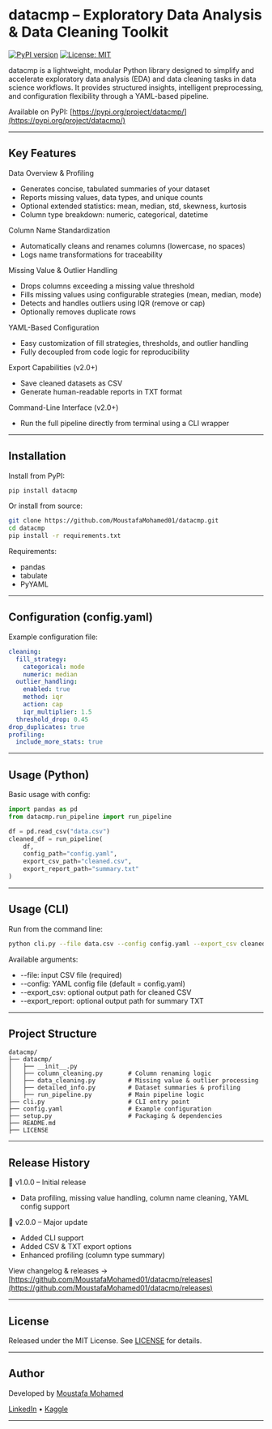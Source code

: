 # datacmp – Exploratory Data Analysis & Data Cleaning Toolkit

[![PyPI version](https://img.shields.io/pypi/v/datacmp.svg)](https://pypi.org/project/datacmp/)
[![License: MIT](https://img.shields.io/badge/License-MIT-yellow.svg)](LICENSE)

datacmp is a lightweight, modular Python library designed to simplify and accelerate exploratory data analysis (EDA) and data cleaning tasks in data science workflows. It provides structured insights, intelligent preprocessing, and configuration flexibility through a YAML-based pipeline.

Available on PyPI: [https://pypi.org/project/datacmp/](https://pypi.org/project/datacmp/)

---

## Key Features

Data Overview & Profiling

* Generates concise, tabulated summaries of your dataset
* Reports missing values, data types, and unique counts
* Optional extended statistics: mean, median, std, skewness, kurtosis
* Column type breakdown: numeric, categorical, datetime

Column Name Standardization

* Automatically cleans and renames columns (lowercase, no spaces)
* Logs name transformations for traceability

Missing Value & Outlier Handling

* Drops columns exceeding a missing value threshold
* Fills missing values using configurable strategies (mean, median, mode)
* Detects and handles outliers using IQR (remove or cap)
* Optionally removes duplicate rows

YAML-Based Configuration

* Easy customization of fill strategies, thresholds, and outlier handling
* Fully decoupled from code logic for reproducibility

Export Capabilities (v2.0+)

* Save cleaned datasets as CSV
* Generate human-readable reports in TXT format

Command-Line Interface (v2.0+)

* Run the full pipeline directly from terminal using a CLI wrapper

---

## Installation

Install from PyPI:

```bash
pip install datacmp
```

Or install from source:

```bash
git clone https://github.com/MoustafaMohamed01/datacmp.git
cd datacmp
pip install -r requirements.txt
```

Requirements:

* pandas
* tabulate
* PyYAML

---

## Configuration (config.yaml)

Example configuration file:

```yaml
cleaning:
  fill_strategy:
    categorical: mode
    numeric: median
  outlier_handling:
    enabled: true
    method: iqr
    action: cap
    iqr_multiplier: 1.5
  threshold_drop: 0.45
drop_duplicates: true
profiling:
  include_more_stats: true
```

---

## Usage (Python)

Basic usage with config:

```python
import pandas as pd
from datacmp.run_pipeline import run_pipeline

df = pd.read_csv("data.csv")
cleaned_df = run_pipeline(
    df,
    config_path="config.yaml",
    export_csv_path="cleaned.csv",
    export_report_path="summary.txt"
)
```

---

## Usage (CLI)

Run from the command line:

```bash
python cli.py --file data.csv --config config.yaml --export_csv cleaned.csv --export_report summary.txt
```

Available arguments:

* --file: input CSV file (required)
* --config: YAML config file (default = config.yaml)
* --export_csv: optional output path for cleaned CSV
* --export_report: optional output path for summary TXT

---

## Project Structure

```
datacmp/
├── datacmp/
│   ├── __init__.py
│   ├── column_cleaning.py       # Column renaming logic
│   ├── data_cleaning.py         # Missing value & outlier processing
│   ├── detailed_info.py         # Dataset summaries & profiling
│   ├── run_pipeline.py          # Main pipeline logic
├── cli.py                       # CLI entry point
├── config.yaml                  # Example configuration
├── setup.py                     # Packaging & dependencies
├── README.md
├── LICENSE
```

---

## Release History

🔹 v1.0.0 – Initial release

* Data profiling, missing value handling, column name cleaning, YAML config support

🔹 v2.0.0 – Major update

* Added CLI support
* Added CSV & TXT export options
* Enhanced profiling (column type summary)

View changelog & releases → [https://github.com/MoustafaMohamed01/datacmp/releases](https://github.com/MoustafaMohamed01/datacmp/releases)

---

## License

Released under the MIT License. See [LICENSE](LICENSE) for details.

---

## Author

Developed by [Moustafa Mohamed](https://github.com/MoustafaMohamed01)

[LinkedIn](https://www.linkedin.com/in/moustafamohamed01/) • [Kaggle](https://www.kaggle.com/moustafamohamed01)

---
